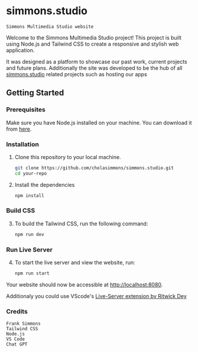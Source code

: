 # simmons.studio
    Simmons Multimedia Studio website

Welcome to the Simmons Multimedia Studio project! This project is built using Node.js and Tailwind CSS to create a responsive and stylish web application.

It was designed as a platform to showcase our past work, current projects and future plans. Additionally the site was developed to be the hub of all [simmons.studio](https://simmons.studio) related projects such as hosting our apps

## Getting Started

### Prerequisites
Make sure you have Node.js installed on your machine. You can download it from [here](https://nodejs.org/).

### Installation
1. Clone this repository to your local machine.
   ```bash
   git clone https://github.com/cholasimmons/simmons.studio.git
   cd your-repo
   ```

2. Install the dependencies
    ```bash
    npm install
    ```

### Build CSS
3. To build the Tailwind CSS, run the following command:
    ```bash
    npm run dev
    ```

### Run Live Server
4. To start the live server and view the website, run:
    ```bash
    npm run start
    ```

Your website should now be accessible at [http://localhost:8080](http://localhost:8080).

Additionaly you could use VScode's [Live-Server extension by Ritwick Dey](https://marketplace.visualstudio.com/items?itemName=ritwickdey.LiveServer)


### Credits
    Frank Simmons
    Tailwind CSS
    Node.js
    VS Code
    Chat GPT